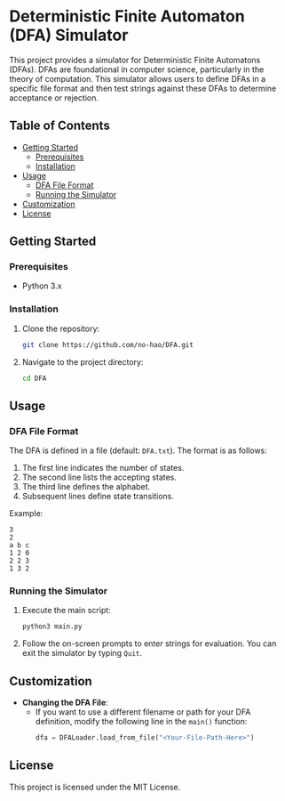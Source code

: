 # Deterministic Finite Automaton (DFA) Simulator

This project provides a simulator for Deterministic Finite Automatons (DFAs). DFAs are foundational in computer science, particularly in the theory of computation. This simulator allows users to define DFAs in a specific file format and then test strings against these DFAs to determine acceptance or rejection.

## Table of Contents

- [Getting Started](#getting-started)
  - [Prerequisites](#prerequisites)
  - [Installation](#installation)
- [Usage](#usage)
  - [DFA File Format](#dfa-file-format)
  - [Running the Simulator](#running-the-simulator)
- [Customization](#customization)
- [License](#license)

## Getting Started

### Prerequisites

- Python 3.x

### Installation

1. Clone the repository:
   ```sh
   git clone https://github.com/no-hao/DFA.git
   ```

2. Navigate to the project directory:
   ```sh
   cd DFA
   ```

## Usage

### DFA File Format

The DFA is defined in a file (default: `DFA.txt`). The format is as follows:

1. The first line indicates the number of states.
2. The second line lists the accepting states.
3. The third line defines the alphabet.
4. Subsequent lines define state transitions.

Example:

```
3
2
a b c
1 2 0
2 2 3
1 3 2
```

### Running the Simulator

1. Execute the main script:
   ```sh
   python3 main.py
   ```

2. Follow the on-screen prompts to enter strings for evaluation. You can exit the simulator by typing `Quit`.

## Customization

- **Changing the DFA File**: 
  - If you want to use a different filename or path for your DFA definition, modify the following line in the `main()` function:
    ```python
    dfa = DFALoader.load_from_file("<Your-File-Path-Here>")
    ```

## License

This project is licensed under the MIT License.
